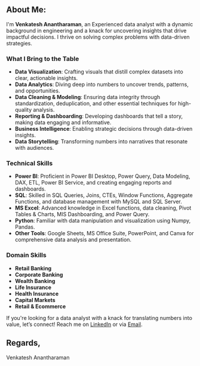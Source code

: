 ## About Me:

I'm **Venkatesh Anantharaman**, an Experienced data analyst with a dynamic background in engineering and a knack for uncovering insights that drive impactful decisions. I thrive on solving complex problems with data-driven strategies.

### What I Bring to the Table

- **Data Visualization**: Crafting visuals that distill complex datasets into clear, actionable insights.
- **Data Analytics**: Diving deep into numbers to uncover trends, patterns, and opportunities.
- **Data Cleaning & Modeling**: Ensuring data integrity through standardization, deduplication, and other essential techniques for high-quality analysis.
- **Reporting & Dashboarding**: Developing dashboards that tell a story, making data engaging and informative.
- **Business Intelligence**: Enabling strategic decisions through data-driven insights.
- **Data Storytelling**: Transforming numbers into narratives that resonate with audiences.

### Technical Skills

- **Power BI**: Proficient in Power BI Desktop, Power Query, Data Modeling, DAX, ETL, Power BI Service, and creating engaging reports and dashboards.
- **SQL**: Skilled in SQL Queries, Joins, CTEs, Window Functions, Aggregate Functions, and database management with MySQL and SQL Server.
- **MS Excel**: Advanced knowledge in Excel functions, data cleaning, Pivot Tables & Charts, MIS Dashboarding, and Power Query.
- **Python**: Familiar with data manipulation and visualization using Numpy, Pandas.
- **Other Tools**: Google Sheets, MS Office Suite, PowerPoint, and Canva for comprehensive data analysis and presentation.

### Domain Skills

- **Retail Banking**
- **Corporate Banking**
- **Wealth Banking**
- **Life Insurance**
- **Health Insurance**
- **Capital Markets**
- **Retail & Ecommerce**


If you're looking for a data analyst with a knack for translating numbers into value, let’s connect! Reach me on [LinkedIn](https://www.linkedin.com/in/venkatesh-anantharaman/) or via [Email](mailto:venky.anantha@gmail.com).

Regards,
-
Venkatesh Anantharaman
